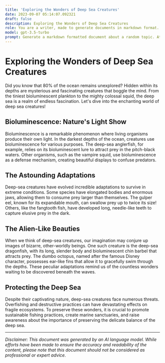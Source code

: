 ```yaml
---
title: 'Exploring the Wonders of Deep Sea Creatures'
date: 2023-09-07 05:14:07.092321
draft: false
description: Exploring the Wonders of Deep Sea Creatures
role: You are a writer, made to generate documents in markdown format. It is very important that all of the documents you generate are in valid markdown format.
model: gpt-3.5-turbo
prompt: Generate a markdown formatted document about a random topic. At the bottom, include a disclaimer explaining that the document was generated by you. The first line of the document should be the title. Make sure that the entire document is in proper markdown format, using a mix of various tags to make the document visually appealing.
---
```


# Exploring the Wonders of Deep Sea Creatures

Did you know that 80% of the ocean remains unexplored? Hidden within its depths are mysterious and fascinating creatures that boggle the mind. From the tiniest bioluminescent plankton to the mighty colossal squid, the deep sea is a realm of endless fascination. Let's dive into the enchanting world of deep sea creatures!

## Bioluminescence: Nature's Light Show

Bioluminescence is a remarkable phenomenon where living organisms produce their own light. In the darkest depths of the ocean, creatures use bioluminescence for various purposes. The deep-sea anglerfish, for example, relies on its bioluminescent lure to attract prey in the pitch-black waters. Other organisms, such as the vampire squid, use bioluminescence as a defense mechanism, creating beautiful displays to confuse predators.

## The Astounding Adaptations

Deep-sea creatures have evolved incredible adaptations to survive in extreme conditions. Some species have elongated bodies and enormous jaws, allowing them to consume prey larger than themselves. The gulper eel, known for its expandable mouth, can swallow prey up to twice its size! Others, like the fangtooth fish, have developed long, needle-like teeth to capture elusive prey in the dark.

## The Alien-Like Beauties

When we think of deep-sea creatures, our imagination may conjure up images of bizarre, other-worldly beings. One such creature is the deep-sea dragonfish, with its long, slender body and bioluminescent chin barbel that attracts prey. The dumbo octopus, named after the famous Disney character, possesses ear-like fins that allow it to gracefully swim through the depths. These peculiar adaptations remind us of the countless wonders waiting to be discovered beneath the waves.

## Protecting the Deep Sea

Despite their captivating nature, deep-sea creatures face numerous threats. Overfishing and destructive practices can have devastating effects on fragile ecosystems. To preserve these wonders, it is crucial to promote sustainable fishing practices, create marine sanctuaries, and raise awareness about the importance of preserving the delicate balance of the deep sea.

---

*Disclaimer: This document was generated by an AI language model. While efforts have been made to ensure the accuracy and readability of the content, please note that this document should not be considered as professional or expert advice.*